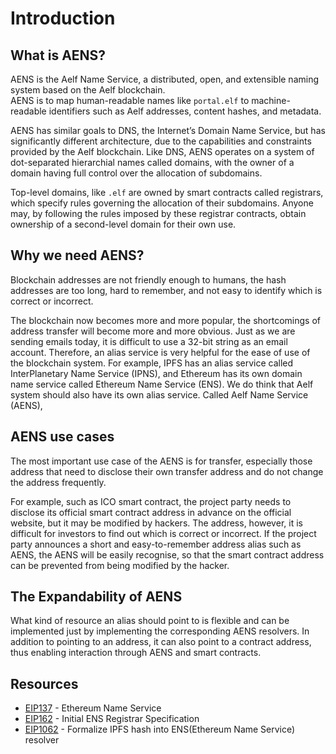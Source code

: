 # Introduction

## What is AENS?
AENS is the Aelf Name Service, a distributed, open, and extensible naming system based on the Aelf blockchain.  
AENS is to map human-readable names like `portal.elf` to machine-readable identifiers such as Aelf addresses, content hashes, and metadata.

AENS has similar goals to DNS, the Internet’s Domain Name Service, but has significantly different architecture, due to the capabilities and constraints provided by the Aelf blockchain. Like DNS, AENS operates on a system of dot-separated hierarchial names called domains, with the owner of a domain having full control over the allocation of subdomains.

Top-level domains, like `.elf` are owned by smart contracts called registrars, which specify rules governing the allocation of their subdomains. Anyone may, by following the rules imposed by these registrar contracts, obtain ownership of a second-level domain for their own use.

## Why we need AENS?
Blockchain addresses are not friendly enough to humans, the hash addresses are too long, hard to remember, and not easy to identify which is correct or incorrect.  

The blockchain now becomes more and more popular, the shortcomings of address transfer will become more and more obvious. Just as we are sending emails today, it is difficult to use a 32-bit string as an email account. Therefore, an alias service is very helpful for the ease of use of the blockchain system. For example, IPFS has an alias service called InterPlanetary Name Service (IPNS), and Ethereum has its own domain name service called Ethereum Name Service (ENS). We do think that Aelf system should also have its own alias service. Called Aelf Name Service (AENS),

## AENS use cases
The most important use case of the AENS is for transfer, especially those address that need to disclose their own transfer address and do not change the address frequently.

For example, such as ICO smart contract, the project party needs to disclose its official smart contract address in advance on the official website, but it may be modified by hackers. The address, however, it is difficult for investors to find out which is correct or incorrect. If the project party announces a short and easy-to-remember address alias such as AENS, the AENS will be easily recognise, so that the smart contract address can be prevented from being modified by the hacker.

## The Expandability of AENS
What kind of resource an alias should point to is flexible and can be implemented just by implementing the corresponding AENS resolvers. In addition to pointing to an address, it can also point to a contract address, thus enabling interaction through AENS and smart contracts.

## Resources
- [EIP137](https://github.com/ethereum/EIPs/blob/master/EIPS/eip-137.md) - Ethereum Name Service
- [EIP162](https://github.com/ethereum/EIPs/blob/master/EIPS/eip-162.md) - Initial ENS Registrar Specification
- [EIP1062](https://github.com/ethereum/EIPs/blob/master/EIPS/eip-1062.md) - Formalize IPFS hash into ENS(Ethereum Name Service) resolver
